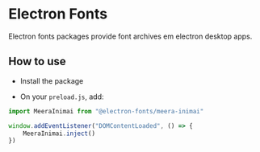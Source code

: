 # Electron Fonts

Electron fonts packages provide font archives em electron desktop apps.

## How to use

* Install the package

* On your `preload.js`, add:

```ts
import MeeraInimai from "@electron-fonts/meera-inimai"

window.addEventListener("DOMContentLoaded", () => {
    MeeraInimai.inject()
})
```